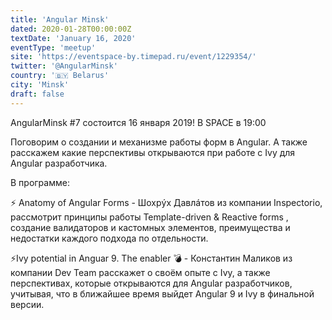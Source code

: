 ```yaml
---
title: 'Angular Minsk'
dated: 2020-01-28T00:00:00Z
textDate: 'January 16, 2020'
eventType: 'meetup'
site: 'https://eventspace-by.timepad.ru/event/1229354/'
twitter: '@AngularMinsk'
country: '🇧🇾 Belarus'
city: 'Minsk'
draft: false
---
```


AngularMinsk #7 состоится 16 января 2019! В SPACE в 19:00

Поговорим о создании и механизме работы форм в Angular. А также расскажем какие перспективы открываются при работе с Ivy для Angular разработчика.

В программe:

⚡️ Anatomy of Angular Forms - Шохрýх Давлáтов из компании Inspectorio, рассмотрит принципы работы Template-driven & Reactive forms , создание валидаторов и кастомных элементов, преимущества и недостатки каждого подхода по отдельности.

⚡️Ivy potential in Anguar 9. The enabler 💣 - Константин Маликов из компании Dev Team расскажет о своём опыте с Ivy, а также перспективах, которые открываются для Angular разработчиков, учитывая, что в ближайшее время выйдет Angular 9 и Ivy в финальной версии.
